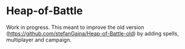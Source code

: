# Heap-of-Battle
Work in progress. This meant to improve the old version (https://github.com/stefanGaina/Heap-of-Battle-old) by adding spells, multiplayer and campaign.

